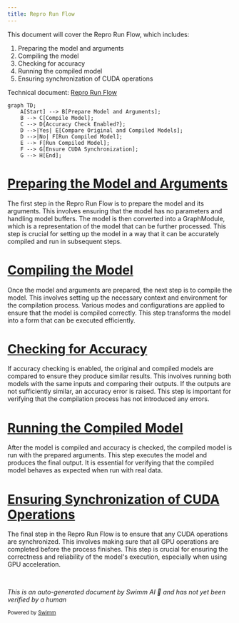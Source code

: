```yaml
---
title: Repro Run Flow
---
```

This document will cover the Repro Run Flow, which includes:

1. Preparing the model and arguments
2. Compiling the model
3. Checking for accuracy
4. Running the compiled model
5. Ensuring synchronization of CUDA operations

Technical document: <SwmLink doc-title="Repro Run Flow">[Repro Run Flow](/.swm/repro-run-flow.cn3as6gr.sw.md)</SwmLink>

```mermaid
graph TD;
    A[Start] --> B[Prepare Model and Arguments];
    B --> C[Compile Model];
    C --> D{Accuracy Check Enabled?};
    D -->|Yes| E[Compare Original and Compiled Models];
    D -->|No| F[Run Compiled Model];
    E --> F[Run Compiled Model];
    F --> G[Ensure CUDA Synchronization];
    G --> H[End];
```

# [Preparing the Model and Arguments](https://app.swimm.io/repos/Z2l0aHViJTNBJTNBcHl0b3JjaC1hdXRvZG9jcy1kZW1vJTNBJTNBU3dpbW0tRGVtbw==/docs/cn3as6gr#repro_common-function)

The first step in the Repro Run Flow is to prepare the model and its arguments. This involves ensuring that the model has no parameters and handling model buffers. The model is then converted into a GraphModule, which is a representation of the model that can be further processed. This step is crucial for setting up the model in a way that it can be accurately compiled and run in subsequent steps.

# [Compiling the Model](https://app.swimm.io/repos/Z2l0aHViJTNBJTNBcHl0b3JjaC1hdXRvZG9jcy1kZW1vJTNBJTNBU3dpbW0tRGVtbw==/docs/cn3as6gr#compile_fx_inner)

Once the model and arguments are prepared, the next step is to compile the model. This involves setting up the necessary context and environment for the compilation process. Various modes and configurations are applied to ensure that the model is compiled correctly. This step transforms the model into a form that can be executed efficiently.

# [Checking for Accuracy](https://app.swimm.io/repos/Z2l0aHViJTNBJTNBcHl0b3JjaC1hdXRvZG9jcy1kZW1vJTNBJTNBU3dpbW0tRGVtbw==/docs/cn3as6gr#accuracy-check-for-inductor)

If accuracy checking is enabled, the original and compiled models are compared to ensure they produce similar results. This involves running both models with the same inputs and comparing their outputs. If the outputs are not sufficiently similar, an accuracy error is raised. This step is important for verifying that the compilation process has not introduced any errors.

# [Running the Compiled Model](https://app.swimm.io/repos/Z2l0aHViJTNBJTNBcHl0b3JjaC1hdXRvZG9jcy1kZW1vJTNBJTNBU3dpbW0tRGVtbw==/docs/cn3as6gr#handling-compiled-function-invocation)

After the model is compiled and accuracy is checked, the compiled model is run with the prepared arguments. This step executes the model and produces the final output. It is essential for verifying that the compiled model behaves as expected when run with real data.

# [Ensuring Synchronization of CUDA Operations](https://app.swimm.io/repos/Z2l0aHViJTNBJTNBcHl0b3JjaC1hdXRvZG9jcy1kZW1vJTNBJTNBU3dpbW0tRGVtbw==/docs/cn3as6gr#handling-compiled-function-invocation)

The final step in the Repro Run Flow is to ensure that any CUDA operations are synchronized. This involves making sure that all GPU operations are completed before the process finishes. This step is crucial for ensuring the correctness and reliability of the model's execution, especially when using GPU acceleration.

&nbsp;

*This is an auto-generated document by Swimm AI 🌊 and has not yet been verified by a human*

<SwmMeta version="3.0.0" repo-id="Z2l0aHViJTNBJTNBcHl0b3JjaC1hdXRvZG9jcy1kZW1vJTNBJTNBU3dpbW0tRGVtbw==" repo-name="pytorch-autodocs-demo"><sup>Powered by [Swimm](https://app.swimm.io/)</sup></SwmMeta>
